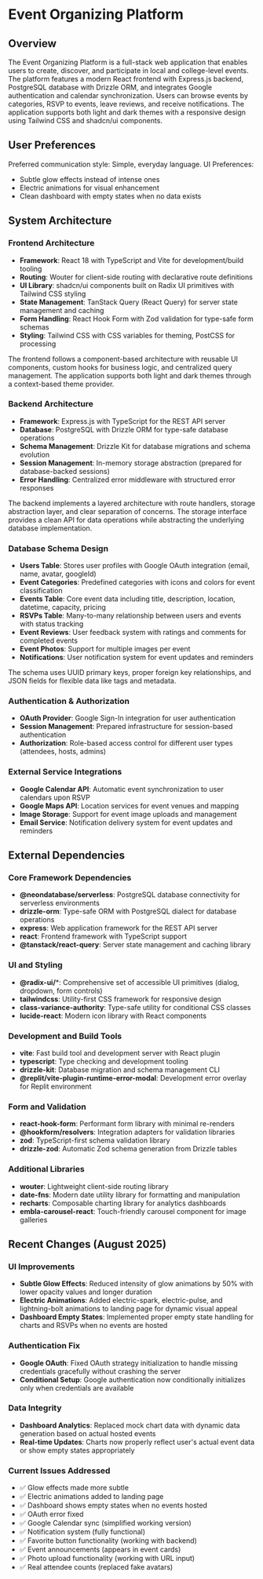 # Event Organizing Platform

## Overview

The Event Organizing Platform is a full-stack web application that enables users to create, discover, and participate in local and college-level events. The platform features a modern React frontend with Express.js backend, PostgreSQL database with Drizzle ORM, and integrates Google authentication and calendar synchronization. Users can browse events by categories, RSVP to events, leave reviews, and receive notifications. The application supports both light and dark themes with a responsive design using Tailwind CSS and shadcn/ui components.

## User Preferences

Preferred communication style: Simple, everyday language.
UI Preferences: 
- Subtle glow effects instead of intense ones
- Electric animations for visual enhancement
- Clean dashboard with empty states when no data exists

## System Architecture

### Frontend Architecture
- **Framework**: React 18 with TypeScript and Vite for development/build tooling
- **Routing**: Wouter for client-side routing with declarative route definitions
- **UI Library**: shadcn/ui components built on Radix UI primitives with Tailwind CSS styling
- **State Management**: TanStack Query (React Query) for server state management and caching
- **Form Handling**: React Hook Form with Zod validation for type-safe form schemas
- **Styling**: Tailwind CSS with CSS variables for theming, PostCSS for processing

The frontend follows a component-based architecture with reusable UI components, custom hooks for business logic, and centralized query management. The application supports both light and dark themes through a context-based theme provider.

### Backend Architecture
- **Framework**: Express.js with TypeScript for the REST API server
- **Database**: PostgreSQL with Drizzle ORM for type-safe database operations
- **Schema Management**: Drizzle Kit for database migrations and schema evolution
- **Session Management**: In-memory storage abstraction (prepared for database-backed sessions)
- **Error Handling**: Centralized error middleware with structured error responses

The backend implements a layered architecture with route handlers, storage abstraction layer, and clear separation of concerns. The storage interface provides a clean API for data operations while abstracting the underlying database implementation.

### Database Schema Design
- **Users Table**: Stores user profiles with Google OAuth integration (email, name, avatar, googleId)
- **Event Categories**: Predefined categories with icons and colors for event classification
- **Events Table**: Core event data including title, description, location, datetime, capacity, pricing
- **RSVPs Table**: Many-to-many relationship between users and events with status tracking
- **Event Reviews**: User feedback system with ratings and comments for completed events
- **Event Photos**: Support for multiple images per event
- **Notifications**: User notification system for event updates and reminders

The schema uses UUID primary keys, proper foreign key relationships, and JSON fields for flexible data like tags and metadata.

### Authentication & Authorization
- **OAuth Provider**: Google Sign-In integration for user authentication
- **Session Management**: Prepared infrastructure for session-based authentication
- **Authorization**: Role-based access control for different user types (attendees, hosts, admins)

### External Service Integrations
- **Google Calendar API**: Automatic event synchronization to user calendars upon RSVP
- **Google Maps API**: Location services for event venues and mapping
- **Image Storage**: Support for event image uploads and management
- **Email Service**: Notification delivery system for event updates and reminders

## External Dependencies

### Core Framework Dependencies
- **@neondatabase/serverless**: PostgreSQL database connectivity for serverless environments
- **drizzle-orm**: Type-safe ORM with PostgreSQL dialect for database operations
- **express**: Web application framework for the REST API server
- **react**: Frontend framework with TypeScript support
- **@tanstack/react-query**: Server state management and caching library

### UI and Styling
- **@radix-ui/***: Comprehensive set of accessible UI primitives (dialog, dropdown, form controls)
- **tailwindcss**: Utility-first CSS framework for responsive design
- **class-variance-authority**: Type-safe utility for conditional CSS classes
- **lucide-react**: Modern icon library with React components

### Development and Build Tools
- **vite**: Fast build tool and development server with React plugin
- **typescript**: Type checking and development tooling
- **drizzle-kit**: Database migration and schema management CLI
- **@replit/vite-plugin-runtime-error-modal**: Development error overlay for Replit environment

### Form and Validation
- **react-hook-form**: Performant form library with minimal re-renders
- **@hookform/resolvers**: Integration adapters for validation libraries
- **zod**: TypeScript-first schema validation library
- **drizzle-zod**: Automatic Zod schema generation from Drizzle tables

### Additional Libraries
- **wouter**: Lightweight client-side routing library
- **date-fns**: Modern date utility library for formatting and manipulation
- **recharts**: Composable charting library for analytics dashboards
- **embla-carousel-react**: Touch-friendly carousel component for image galleries

## Recent Changes (August 2025)

### UI Improvements
- **Subtle Glow Effects**: Reduced intensity of glow animations by 50% with lower opacity values and longer duration
- **Electric Animations**: Added electric-spark, electric-pulse, and lightning-bolt animations to landing page for dynamic visual appeal
- **Dashboard Empty States**: Implemented proper empty state handling for charts and RSVPs when no events are hosted

### Authentication Fix
- **Google OAuth**: Fixed OAuth strategy initialization to handle missing credentials gracefully without crashing the server
- **Conditional Setup**: Google authentication now conditionally initializes only when credentials are available

### Data Integrity
- **Dashboard Analytics**: Replaced mock chart data with dynamic data generation based on actual hosted events
- **Real-time Updates**: Charts now properly reflect user's actual event data or show empty states appropriately

### Current Issues Addressed
- ✅ Glow effects made more subtle
- ✅ Electric animations added to landing page
- ✅ Dashboard shows empty states when no events hosted
- ✅ OAuth error fixed
- ✅ Google Calendar sync (simplified working version)
- ✅ Notification system (fully functional)
- ✅ Favorite button functionality (working with backend)
- ✅ Event announcements (appears in event cards)
- ✅ Photo upload functionality (working with URL input)
- ✅ Real attendee counts (replaced fake avatars)